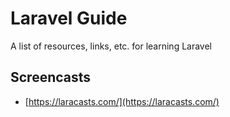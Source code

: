 # Laravel Guide
A list of resources, links, etc. for learning Laravel

## Screencasts
* [https://laracasts.com/](https://laracasts.com/)